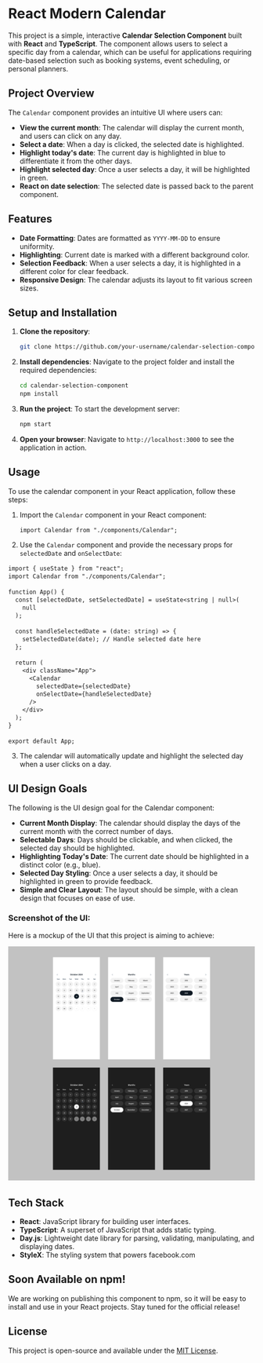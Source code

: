 # React Modern Calendar

This project is a simple, interactive **Calendar Selection Component** built with **React** and **TypeScript**. The component allows users to select a specific day from a calendar, which can be useful for applications requiring date-based selection such as booking systems, event scheduling, or personal planners.

## Project Overview

The `Calendar` component provides an intuitive UI where users can:

- **View the current month**: The calendar will display the current month, and users can click on any day.
- **Select a date**: When a day is clicked, the selected date is highlighted.
- **Highlight today's date**: The current day is highlighted in blue to differentiate it from the other days.
- **Highlight selected day**: Once a user selects a day, it will be highlighted in green.
- **React on date selection**: The selected date is passed back to the parent component.

## Features

- **Date Formatting**: Dates are formatted as `YYYY-MM-DD` to ensure uniformity.
- **Highlighting**: Current date is marked with a different background color.
- **Selection Feedback**: When a user selects a day, it is highlighted in a different color for clear feedback.
- **Responsive Design**: The calendar adjusts its layout to fit various screen sizes.

## Setup and Installation

1. **Clone the repository**:

   ```bash
   git clone https://github.com/your-username/calendar-selection-component.git
   ```

2. **Install dependencies**:
   Navigate to the project folder and install the required dependencies:

   ```bash
   cd calendar-selection-component
   npm install
   ```

3. **Run the project**:
   To start the development server:

   ```bash
   npm start
   ```

4. **Open your browser**:
   Navigate to `http://localhost:3000` to see the application in action.

## Usage

To use the calendar component in your React application, follow these steps:

1. Import the `Calendar` component in your React component:

   ```tsx
   import Calendar from "./components/Calendar";
   ```

2. Use the `Calendar` component and provide the necessary props for `selectedDate` and `onSelectDate`:

```tsx
import { useState } from "react";
import Calendar from "./components/Calendar";

function App() {
  const [selectedDate, setSelectedDate] = useState<string | null>(
    null
  );

  const handleSelectedDate = (date: string) => {
    setSelectedDate(date); // Handle selected date here
  };

  return (
    <div className="App">
      <Calendar
        selectedDate={selectedDate}
        onSelectDate={handleSelectedDate}
      />
    </div>
  );
}

export default App;
```

3. The calendar will automatically update and highlight the selected day when a user clicks on a day.

## UI Design Goals

The following is the UI design goal for the Calendar component:

- **Current Month Display**: The calendar should display the days of the current month with the correct number of days.
- **Selectable Days**: Days should be clickable, and when clicked, the selected day should be highlighted.
- **Highlighting Today's Date**: The current date should be highlighted in a distinct color (e.g., blue).
- **Selected Day Styling**: Once a user selects a day, it should be highlighted in green to provide feedback.
- **Simple and Clear Layout**: The layout should be simple, with a clean design that focuses on ease of use.

### Screenshot of the UI:

Here is a mockup of the UI that this project is aiming to achieve:

![Calendar UI Mockup](./design.png)

## Tech Stack

- **React**: JavaScript library for building user interfaces.
- **TypeScript**: A superset of JavaScript that adds static typing.
- **Day.js**: Lightweight date library for parsing, validating, manipulating, and displaying dates.
- **StyleX**: The styling system that powers facebook.com

## Soon Available on npm!

We are working on publishing this component to npm, so it will be easy to install and use in your React projects. Stay tuned for the official release!

## License

This project is open-source and available under the [MIT License](LICENSE).
